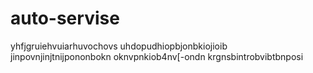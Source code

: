 # auto-servise
yhfjgruiehvuiarhuvochovs uhdopudhiopbjonbkiojioib jinpovnjinjtnijpononbokn oknvpnkiob4nv[-ondn krgnsbintrobvibtbnposi
